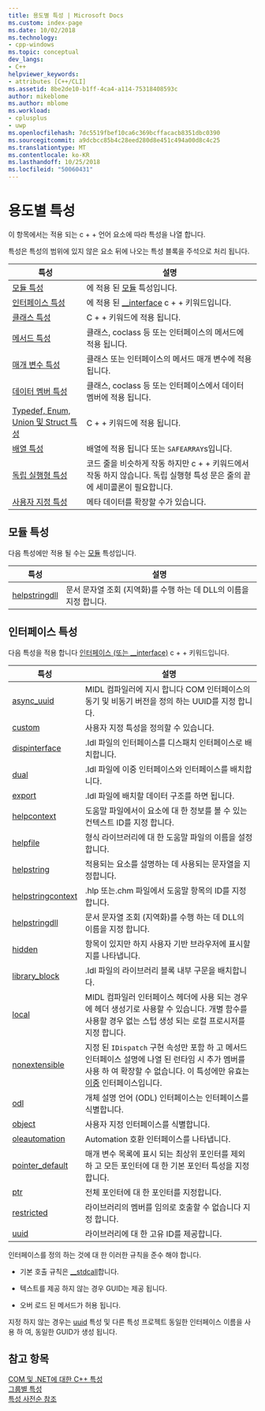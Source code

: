 ```yaml
---
title: 용도별 특성 | Microsoft Docs
ms.custom: index-page
ms.date: 10/02/2018
ms.technology:
- cpp-windows
ms.topic: conceptual
dev_langs:
- C++
helpviewer_keywords:
- attributes [C++/CLI]
ms.assetid: 8be2de10-b1ff-4ca4-a114-75318408593c
author: mikeblome
ms.author: mblome
ms.workload:
- cplusplus
- uwp
ms.openlocfilehash: 7dc5519fbef10ca6c369bcffacacb8351dbc0390
ms.sourcegitcommit: a9dcbcc85b4c28eed280d8e451c494a00d8c4c25
ms.translationtype: MT
ms.contentlocale: ko-KR
ms.lasthandoff: 10/25/2018
ms.locfileid: "50060431"
---
```

# <a name="attributes-by-usage"></a>용도별 특성

이 항목에서는 적용 되는 c + + 언어 요소에 따라 특성을 나열 합니다.

특성은 특성의 범위에 있지 않은 요소 뒤에 나오는 특성 블록을 주석으로 처리 됩니다.

|특성|설명|
|---------------|-----------------|
|[모듈 특성](module-attributes.md)|에 적용 된 [모듈](module-cpp.md) 특성입니다.|
|[인터페이스 특성](interface-attributes.md)|에 적용 된 [__interface](../../cpp/interface.md) c + + 키워드입니다.|
|[클래스 특성](class-attributes.md)|C + + 키워드에 적용 됩니다.|
|[메서드 특성](method-attributes.md)|클래스, coclass 등 또는 인터페이스의 메서드에 적용 됩니다.|
|[매개 변수 특성](parameter-attributes.md)|클래스 또는 인터페이스의 메서드 매개 변수에 적용 됩니다.|
|[데이터 멤버 특성](data-member-attributes.md)|클래스, coclass 등 또는 인터페이스에서 데이터 멤버에 적용 됩니다.|
|[Typedef, Enum, Union 및 Struct 특성](typedef-enum-union-and-struct-attributes.md)|C + + 키워드에 적용 됩니다.|
|[배열 특성](array-attributes.md)|배열에 적용 됩니다 또는 `SAFEARRAY`s입니다.|
|[독립 실행형 특성](stand-alone-attributes.md)|코드 줄을 비슷하게 작동 하지만 c + + 키워드에서 작동 하지 않습니다. 독립 실행형 특성 문은 줄의 끝에 세미콜론이 필요합니다.|
|[사용자 지정 특성](custom-attributes-cpp.md)|메타 데이터를 확장할 수가 있습니다.|

## <a name="module-attributes"></a>모듈 특성
다음 특성에만 적용 될 수는 [모듈](module-cpp.md) 특성입니다.

|특성|설명|
|---------------|-----------------|
|[helpstringdll](helpstringdll.md)|문서 문자열 조회 (지역화)를 수행 하는 데 DLL의 이름을 지정 합니다.|

## <a name="interface-attributes"></a>인터페이스 특성

다음 특성을 적용 합니다 [인터페이스 (또는 __interface)](../../cpp/interface.md) c + + 키워드입니다.

|특성|설명|
|---------------|-----------------|
|[async_uuid](async-uuid.md)|MIDL 컴파일러에 지시 합니다 COM 인터페이스의 동기 및 비동기 버전을 정의 하는 UUID를 지정 합니다.|
|[custom](custom-cpp.md)|사용자 지정 특성을 정의할 수 있습니다.|
|[dispinterface](dispinterface.md)|.Idl 파일의 인터페이스를 디스패치 인터페이스로 배치합니다.|
|[dual](dual.md)|.Idl 파일에 이중 인터페이스와 인터페이스를 배치합니다.|
|[export](export.md)|.Idl 파일에 배치할 데이터 구조를 하면 됩니다.|
|[helpcontext](helpcontext.md)|도움말 파일에서이 요소에 대 한 정보를 볼 수 있는 컨텍스트 ID를 지정 합니다.|
|[helpfile](helpfile.md)|형식 라이브러리에 대 한 도움말 파일의 이름을 설정합니다.|
|[helpstring](helpstring.md)|적용되는 요소를 설명하는 데 사용되는 문자열을 지정합니다.|
|[helpstringcontext](helpstringcontext.md)|.hlp 또는.chm 파일에서 도움말 항목의 ID를 지정합니다.|
|[helpstringdll](helpstringdll.md)|문서 문자열 조회 (지역화)를 수행 하는 데 DLL의 이름을 지정 합니다.|
|[hidden](hidden.md)|항목이 있지만 하지 사용자 기반 브라우저에 표시할지를 나타냅니다.|
|[library_block](library-block.md)|.Idl 파일의 라이브러리 블록 내부 구문을 배치합니다.|
|[local](local-cpp.md)|MIDL 컴파일러 인터페이스 헤더에 사용 되는 경우에 헤더 생성기로 사용할 수 있습니다. 개별 함수를 사용할 경우 없는 스텁 생성 되는 로컬 프로시저를 지정 합니다.|
|[nonextensible](nonextensible.md)|지정 된 `IDispatch` 구현 속성만 포함 하 고 메서드 인터페이스 설명에 나열 된 런타임 시 추가 멤버를 사용 하 여 확장할 수 없습니다. 이 특성에만 유효는 [이중](dual.md) 인터페이스입니다.|
|[odl](odl.md)|개체 설명 언어 (ODL) 인터페이스는 인터페이스를 식별합니다.|
|[object](object-cpp.md)|사용자 지정 인터페이스를 식별합니다.|
|[oleautomation](oleautomation.md)|Automation 호환 인터페이스를 나타냅니다.|
|[pointer_default](pointer-default.md)|매개 변수 목록에 표시 되는 최상위 포인터를 제외 하 고 모든 포인터에 대 한 기본 포인터 특성을 지정 합니다.|
|[ptr](ptr.md)|전체 포인터에 대 한 포인터를 지정합니다.|
|[restricted](restricted.md)|라이브러리의 멤버를 임의로 호출할 수 없습니다 지정 합니다.|
|[uuid](uuid-cpp-attributes.md)|라이브러리에 대 한 고유 ID를 제공합니다.|

인터페이스를 정의 하는 것에 대 한 이러한 규칙을 준수 해야 합니다.

- 기본 호출 규칙은 [__stdcall](../../cpp/stdcall.md)합니다.

- 텍스트를 제공 하지 않는 경우 GUID는 제공 됩니다.

- 오버 로드 된 메서드가 허용 됩니다.

지정 하지 않는 경우는 [uuid](uuid-cpp-attributes.md) 특성 및 다른 특성 프로젝트 동일한 인터페이스 이름을 사용 하 여, 동일한 GUID가 생성 됩니다.

## <a name="see-also"></a>참고 항목

[COM 및 .NET에 대한 C++ 특성](cpp-attributes-com-net.md)<br/>
[그룹별 특성](attributes-by-group.md)<br/>
[특성 사전순 참조](attributes-alphabetical-reference.md)
